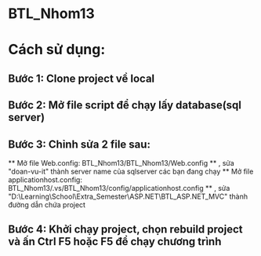 # BTL_Nhom13
# Cách sử dụng:
## Bước 1: Clone project về local
## Bước 2: Mở file script để chạy lấy database(sql server)
## Bước 3: Chỉnh sửa 2 file sau:
** Mở file Web.config:  BTL_Nhom13/BTL_Nhom13/Web.config  ** , sửa "doan-vu-it" thành server name của sqlserver các bạn đang chạy
** Mở file applicationhost.config:  BTL_Nhom13/.vs/BTL_Nhom13/config/applicationhost.config ** , sửa "D:\Learning\School\Extra_Semester\ASP.NET\BTL_ASP.NET_MVC" thành đường dẫn chứa project
## Bước 4: Khởi chạy project, chọn rebuild project và ấn Ctrl F5 hoặc F5 để chạy chương trình
